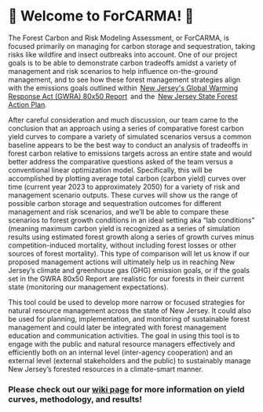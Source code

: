 # 🌳 Welcome to ForCARMA! 🌲
The Forest Carbon and Risk Modeling Assessment, or ForCARMA, is focused primarily on managing for carbon storage and sequestration, taking risks like wildfire and insect outbreaks into account. One of our project goals is to be able to demonstrate carbon tradeoffs amidst a variety of management and risk scenarios to help influence on-the-ground management, and to see how these forest management strategies align with the emissions goals outlined within  [New Jersey's Global Warming Response Act (GWRA) 80x50 Report](dep.nj.gov/wp-content/uploads/climatechange/nj-gwra-80x50-report-2020.pdf)  and the  [New Jersey State Forest Action Plan](https://nj.gov/dep/parksandforests/forest/njsfap/). 

After careful consideration and much discussion, our team came to the conclusion that an approach using a series of comparative forest carbon yield curves to compare a variety of simulated scenarios versus a common baseline appears to be the best way to conduct an analysis of tradeoffs in forest carbon relative to emissions targets across an entire state and would better address the comparative questions asked of the team versus a conventional linear optimization model. Specifically, this will be accomplished by plotting average total carbon (carbon yield) curves over time (current year 2023 to approximately 2050) for a variety of risk and management scenario outputs. These curves will show us the range of possible carbon storage and sequestration outcomes for different management and risk scenarios, and we’ll be able to compare these scenarios to forest growth conditions in an ideal setting aka “lab conditions” (meaning maximum carbon yield is recognized as a series of simulation results using estimated forest growth along a series of growth curves minus competition-induced  mortality, without including forest losses or other sources of forest mortality). This type of comparison will let us know if our proposed management actions will ultimately help us in reaching New Jersey’s climate and greenhouse gas (GHG) emission goals, or if the goals set in the GWRA 80x50 Report are realistic for our forests in their current state (monitoring our management expectations). 

This tool could be used to develop more narrow or focused strategies for natural resource management across the state of New Jersey. It could also be used for planning, implementation, and monitoring of sustainable forest management and could later be integrated with forest management education and communication activities. The goal in using this tool is to engage with the public and natural resource managers effectively and efficiently both on an internal level (inter-agency cooperation) and an external level (external stakeholders and the public) to sustainably manage New Jersey’s forested resources in a climate-smart manner.

### Please check out our [wiki page](https://github.com/New-Jersey-Forest-Service/ForCARMA/wiki) for more information on yield curves, methodology, and results!
